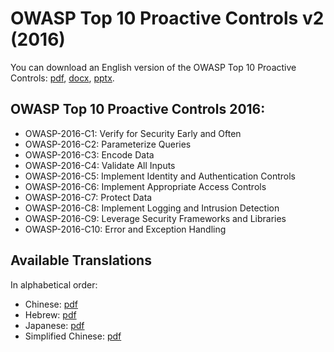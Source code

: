 # OWASP Top 10 Proactive Controls v2 (2016)

You can download an English version of the OWASP Top 10 Proactive Controls: [pdf](https://github.com/OWASP/www-project-proactive-controls/blob/master/v2/OWASP_Top_10_Proactive_Controls_V2.pdf), [docx](https://github.com/OWASP/www-project-proactive-controls/blob/master/v2/OWASP_Top_10_Proactive_Controls_-_V2.0.docx), [pptx](https://github.com/OWASP/www-project-proactive-controls/blob/master/v2/OWASP_Top_Ten_Proactive_Controls_v2.pptx).

## OWASP Top 10 Proactive Controls 2016:

- OWASP-2016-C1: Verify for Security Early and Often
- OWASP-2016-C2: Parameterize Queries
- OWASP-2016-C3: Encode Data
- OWASP-2016-C4: Validate All Inputs
- OWASP-2016-C5: Implement Identity and Authentication Controls
- OWASP-2016-C6: Implement Appropriate Access Controls
- OWASP-2016-C7: Protect Data
- OWASP-2016-C8: Implement Logging and Intrusion Detection
- OWASP-2016-C9: Leverage Security Frameworks and Libraries
- OWASP-2016-C10: Error and Exception Handling

## Available Translations

In alphabetical order:

  - Chinese: [pdf](https://github.com/OWASP/www-project-proactive-controls/blob/master/v2/OWASPTop10ProactiveControls2016-Chinese.pdf)
  - Hebrew: [pdf](https://github.com/OWASP/www-project-proactive-controls/blob/master/v2/OWASP_Proactive_Controls_2-Hebrew.pdf)
  - Japanese: [pdf](https://github.com/OWASP/www-project-proactive-controls/blob/master/v2/OWASPTop10ProactiveControls2016-Japanese.pdf)
  - Simplified Chinese: [pdf](https://github.com/OWASP/www-project-proactive-controls/blob/master/v2/OWASPTop10ProactiveControls2016-SimplifiedChinese.pdf)
